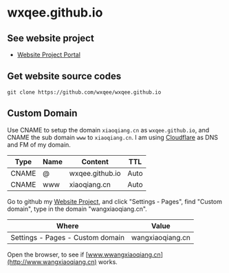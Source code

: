 # wxqee.github.io

## See website project

* [Website Project Portal](https://github.com/wxqee/wxqee.github.io)


## Get website source codes

```
git clone https://github.com/wxqee/wxqee.github.io
```

## Custom Domain

Use CNAME to setup the domain `xiaoqiang.cn` as `wxqee.github.io`, and CNAME the sub domain `www` to `xiaoqiang.cn`. I am using [Cloudflare](https://dash.cloudflare.com/) as DNS and FM of my domain.

Type| Name| Content| TTL 
---| ---| ---| ---
CNAME| @| wxqee.github.io| Auto
CNAME| www| xiaoqiang.cn| Auto

Go to github my [Website Project](https://github.com/wxqee/wxqee.github.io), and click "Settings - Pages", find "Custom domain", type in the domain "wangxiaoqiang.cn".

Where| Value
---| ---
Settings - Pages - Custom domain| wangxiaoqiang.cn

Open the browser, to see if [www.wwangxiaoqiang.cn](http://www.wangxiaoqiang.cn) works.
